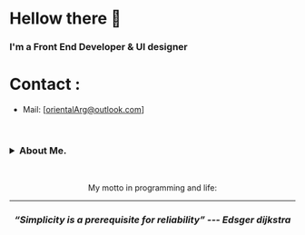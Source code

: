 # Hellow there 👋
<h3>
I'm a Front End Developer & UI designer
</h3>

# Contact :
- Mail: [orientalArg@outlook.com]
<br>

<h3>
 <details>
  <summary>About Me.</summary>

  <br>
  
    - 📚 I love reading, my favorite genre is fantasy.

    - 💻 I'm a hacking enthusiast, and certified ethical hacker (pentester).
  
    - 🧠 I enjoy studying and learning new things, i always try to be up to date 
    with technology.

  </details>
</h3>
<br>

<p align="center">My motto in programming and life:</p>
<hr>
<h3 align="center">
   <i><strong>“Simplicity is a prerequisite for reliability” --- Edsger dijkstra</strong></i>
   <br>
   <br>
</h3>	
